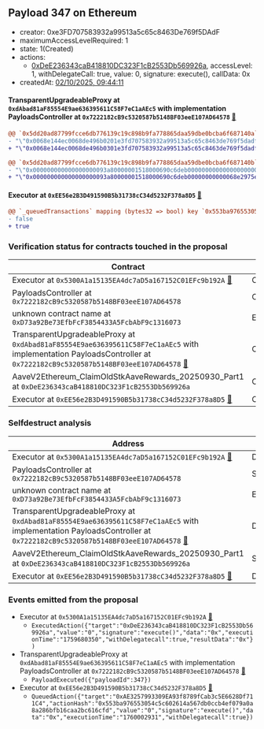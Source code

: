 ## Payload 347 on Ethereum

- creator: 0xe3FD707583932a99513a5c65c8463De769f5DAdF
- maximumAccessLevelRequired: 1
- state: 1(Created)
- actions:
  - [0xDeE236343caB418810DC323F1cB2553Db569926a](https://etherscan.io/address/0xDeE236343caB418810DC323F1cB2553Db569926a), accessLevel: 1, withDelegateCall: true, value: 0, signature: execute(), callData: 0x
- createdAt: [02/10/2025, 09:44:11](https://etherscan.io/tx/0xf621b1bf4d482b4e3edf33304ea95e51119e90636977ab8952449a7049c724dd)

#### TransparentUpgradeableProxy at `0xdAbad81aF85554E9ae636395611C58F7eC1aAEc5` with implementation PayloadsController at `0x7222182cB9c5320587b5148BF03eeE107AD64578` [:ghost:](https://github.com/bgd-labs/aave-address-book  "GovernanceV3Ethereum.PAYLOADS_CONTROLLER")

```diff
@@ `0x5dd20ad87799fcce6db776139c19c898b9fa778865daa59dbe0bcba6f687140a` raw  @@
- "\"0x0068e144ec0068de496b0201e3fd707583932a99513a5c65c8463de769f5dadf\""
+ "\"0x0068e144ec0068de496b0301e3fd707583932a99513a5c65c8463de769f5dadf\""

@@ `0x5dd20ad87799fcce6db776139c19c898b9fa778865daa59dbe0bcba6f687140b` raw  @@
- "\"0x000000000000000000093a80000001518000690c6deb00000000000000000000\""
+ "\"0x000000000000000000093a80000001518000690c6deb00000000000068e2975e\""

```
#### Executor at `0xEE56e2B3D491590B5b31738cC34d5232F378a8D5` [:ghost:](https://github.com/bgd-labs/aave-address-book  "AaveGovernanceV2.SHORT_EXECUTOR")

```diff
@@ `_queuedTransactions` mapping (bytes32 => bool) key `0x553ba976553054c5c602614a567db0ccb4ef079a0a8a286bfb16caa2bc616cfd` @@
- false
+ true

```
### Verification status for contracts touched in the proposal

| Contract | Status |
|---------|------------|
| Executor at `0x5300A1a15135EA4dc7aD5a167152C01EFc9b192A` [:ghost:](https://github.com/bgd-labs/aave-address-book  "AaveV2Ethereum.POOL_ADMIN") | Contract |
| PayloadsController at `0x7222182cB9c5320587b5148BF03eeE107AD64578` | Contract |
| unknown contract name at `0xD73a92Be73EfbFcF3854433A5FcbAbF9c1316073` | EOA |
| TransparentUpgradeableProxy at `0xdAbad81aF85554E9ae636395611C58F7eC1aAEc5` with implementation PayloadsController at `0x7222182cB9c5320587b5148BF03eeE107AD64578` [:ghost:](https://github.com/bgd-labs/aave-address-book  "GovernanceV3Ethereum.PAYLOADS_CONTROLLER") | Contract |
| AaveV2Ethereum_ClaimOldStkAaveRewards_20250930_Part1 at `0xDeE236343caB418810DC323F1cB2553Db569926a` | Contract |
| Executor at `0xEE56e2B3D491590B5b31738cC34d5232F378a8D5` [:ghost:](https://github.com/bgd-labs/aave-address-book  "AaveGovernanceV2.SHORT_EXECUTOR") | Contract |

### Selfdestruct analysis

| Address | Result |
|---------|------------|
| Executor at `0x5300A1a15135EA4dc7aD5a167152C01EFc9b192A` [:ghost:](https://github.com/bgd-labs/aave-address-book  "AaveV2Ethereum.POOL_ADMIN") | DelegateCall |
| PayloadsController at `0x7222182cB9c5320587b5148BF03eeE107AD64578` | Safe |
| unknown contract name at `0xD73a92Be73EfbFcF3854433A5FcbAbF9c1316073` | EOA |
| TransparentUpgradeableProxy at `0xdAbad81aF85554E9ae636395611C58F7eC1aAEc5` with implementation PayloadsController at `0x7222182cB9c5320587b5148BF03eeE107AD64578` [:ghost:](https://github.com/bgd-labs/aave-address-book  "GovernanceV3Ethereum.PAYLOADS_CONTROLLER") | DelegateCall |
| AaveV2Ethereum_ClaimOldStkAaveRewards_20250930_Part1 at `0xDeE236343caB418810DC323F1cB2553Db569926a` | Safe |
| Executor at `0xEE56e2B3D491590B5b31738cC34d5232F378a8D5` [:ghost:](https://github.com/bgd-labs/aave-address-book  "AaveGovernanceV2.SHORT_EXECUTOR") | DelegateCall |

### Events emitted from the proposal

- Executor at `0x5300A1a15135EA4dc7aD5a167152C01EFc9b192A` [:ghost:](https://github.com/bgd-labs/aave-address-book  "AaveV2Ethereum.POOL_ADMIN")
  - `ExecutedAction({"target":"0xDeE236343caB418810DC323F1cB2553Db569926a","value":"0","signature":"execute()","data":"0x","executionTime":"1759680350","withDelegatecall":true,"resultData":"0x"})`
- TransparentUpgradeableProxy at `0xdAbad81aF85554E9ae636395611C58F7eC1aAEc5` with implementation PayloadsController at `0x7222182cB9c5320587b5148BF03eeE107AD64578` [:ghost:](https://github.com/bgd-labs/aave-address-book  "GovernanceV3Ethereum.PAYLOADS_CONTROLLER")
  - `PayloadExecuted({"payloadId":347})`
- Executor at `0xEE56e2B3D491590B5b31738cC34d5232F378a8D5` [:ghost:](https://github.com/bgd-labs/aave-address-book  "AaveGovernanceV2.SHORT_EXECUTOR")
  - `QueuedAction({"target":"0xAE3257993309EA93f8789fCab3c5E6628Df711C4","actionHash":"0x553ba976553054c5c602614a567db0ccb4ef079a0a8a286bfb16caa2bc616cfd","value":"0","signature":"execute()","data":"0x","executionTime":"1760002931","withDelegatecall":true})`

